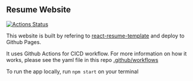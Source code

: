 ## Resume Website

[![Actions Status](https://github.com/limkhashing/limkhashing.github.io/workflows/Github%20Pages/badge.svg)](https://github.com/limkhashing/limkhashing.github.io/actions)

This website is built by refering to [react-resume-template](https://github.com/tbakerx/react-resume-template) and deploy to Github Pages.

It uses Github Actions for CICD workflow. For more information on how it works, please see the yaml file in this repo [.github/workflows](https://github.com/limkhashing/limkhashing.github.io/blob/development/.github/workflows/nodejs.yml)

To run the app locally, run `npm start` on your terminal
